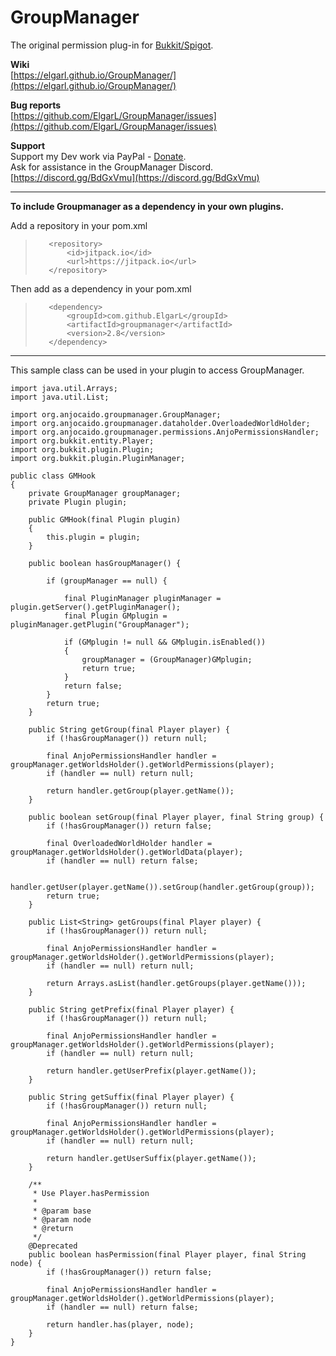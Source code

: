 # GroupManager
The original permission plug-in for [Bukkit/Spigot](https://www.spigotmc.org/resources/groupmanager.38875/).

**Wiki**  
[https://elgarl.github.io/GroupManager/](https://elgarl.github.io/GroupManager/)

**Bug reports**  
[https://github.com/ElgarL/GroupManager/issues](https://github.com/ElgarL/GroupManager/issues)

**Support**  
Support my Dev work via PayPal - [Donate](https://www.paypal.com/cgi-bin/webscr?cmd=_s-xclick&hosted_button_id=95VVUXYDUCDH8&source=url).  
Ask for assistance in the GroupManager Discord.
[https://discord.gg/BdGxVmu](https://discord.gg/BdGxVmu)

---
**To include Groupmanager as a dependency in your own plugins.**

Add a repository in your pom.xml
>        <repository>
>            <id>jitpack.io</id>
>            <url>https://jitpack.io</url>
>        </repository>  
Then add as a dependency in your pom.xml
>        <dependency>
>            <groupId>com.github.ElgarL</groupId>
>            <artifactId>groupmanager</artifactId>
>            <version>2.8</version>
>        </dependency>  

---
This sample class can be used in your plugin to access GroupManager.
        
```
import java.util.Arrays;
import java.util.List;

import org.anjocaido.groupmanager.GroupManager;
import org.anjocaido.groupmanager.dataholder.OverloadedWorldHolder;
import org.anjocaido.groupmanager.permissions.AnjoPermissionsHandler;
import org.bukkit.entity.Player;
import org.bukkit.plugin.Plugin;
import org.bukkit.plugin.PluginManager;

public class GMHook
{
	private GroupManager groupManager;
	private Plugin plugin;

	public GMHook(final Plugin plugin)
	{
		this.plugin = plugin;
	}

	public boolean hasGroupManager() {
		
		if (groupManager == null) {
			
			final PluginManager pluginManager = plugin.getServer().getPluginManager();
			final Plugin GMplugin = pluginManager.getPlugin("GroupManager");

			if (GMplugin != null && GMplugin.isEnabled())
			{
				groupManager = (GroupManager)GMplugin;
				return true;
			}
			return false;
		}
		return true;
	}

	public String getGroup(final Player player) {
		if (!hasGroupManager()) return null;
		
		final AnjoPermissionsHandler handler = groupManager.getWorldsHolder().getWorldPermissions(player);
		if (handler == null) return null;

		return handler.getGroup(player.getName());
	}

	public boolean setGroup(final Player player, final String group) {
		if (!hasGroupManager()) return false;
		
		final OverloadedWorldHolder handler = groupManager.getWorldsHolder().getWorldData(player);
		if (handler == null) return false;
		
		handler.getUser(player.getName()).setGroup(handler.getGroup(group));
		return true;
	}

	public List<String> getGroups(final Player player) {
		if (!hasGroupManager()) return null;
		
		final AnjoPermissionsHandler handler = groupManager.getWorldsHolder().getWorldPermissions(player);
		if (handler == null) return null;
		
		return Arrays.asList(handler.getGroups(player.getName()));
	}

	public String getPrefix(final Player player) {
		if (!hasGroupManager()) return null;
		
		final AnjoPermissionsHandler handler = groupManager.getWorldsHolder().getWorldPermissions(player);
		if (handler == null) return null;
		
		return handler.getUserPrefix(player.getName());
	}

	public String getSuffix(final Player player) {
		if (!hasGroupManager()) return null;
		
		final AnjoPermissionsHandler handler = groupManager.getWorldsHolder().getWorldPermissions(player);
		if (handler == null) return null;
		
		return handler.getUserSuffix(player.getName());
	}

	/**
	 * Use Player.hasPermission
	 * 
	 * @param base
	 * @param node
	 * @return
	 */
	@Deprecated
	public boolean hasPermission(final Player player, final String node) {
		if (!hasGroupManager()) return false;
		
		final AnjoPermissionsHandler handler = groupManager.getWorldsHolder().getWorldPermissions(player);
		if (handler == null) return false;
		
		return handler.has(player, node);
	}
}

